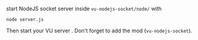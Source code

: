 start NodeJS socket server inside `vu-nodejs-socket/node/` with
```
node server.js
```

Then start your VU server . Don't forget to add the mod (`vu-nodejs-socket`).
